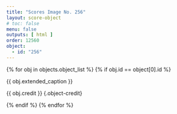 ```yaml
---
title: "Scores Image No. 256"
layout: score-object
# toc: false
menu: false
outputs: [ html ]
order: 12560
object:
  - id: "256"
---
```


{% for obj in objects.object_list %}
{% if obj.id == object[0].id %}

{{ obj.extended_caption }}

{{ obj.credit }} {.object-credit}

{% endif %}
{% endfor %}
